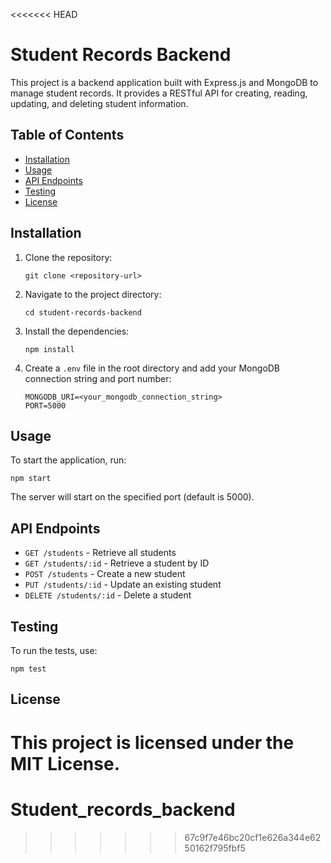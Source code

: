 <<<<<<< HEAD
# Student Records Backend

This project is a backend application built with Express.js and MongoDB to manage student records. It provides a RESTful API for creating, reading, updating, and deleting student information.

## Table of Contents

- [Installation](#installation)
- [Usage](#usage)
- [API Endpoints](#api-endpoints)
- [Testing](#testing)
- [License](#license)

## Installation

1. Clone the repository:
   ```
   git clone <repository-url>
   ```

2. Navigate to the project directory:
   ```
   cd student-records-backend
   ```

3. Install the dependencies:
   ```
   npm install
   ```

4. Create a `.env` file in the root directory and add your MongoDB connection string and port number:
   ```
   MONGODB_URI=<your_mongodb_connection_string>
   PORT=5000
   ```

## Usage

To start the application, run:
```
npm start
```
The server will start on the specified port (default is 5000).

## API Endpoints

- `GET /students` - Retrieve all students
- `GET /students/:id` - Retrieve a student by ID
- `POST /students` - Create a new student
- `PUT /students/:id` - Update an existing student
- `DELETE /students/:id` - Delete a student

## Testing

To run the tests, use:
```
npm test
```

## License

This project is licensed under the MIT License.
=======
# Student_records_backend
>>>>>>> 67c9f7e46bc20cf1e626a344e6250162f795fbf5

